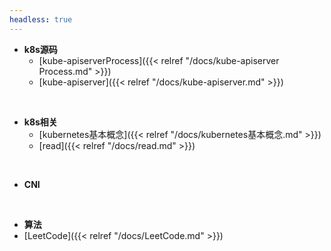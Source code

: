 ```yaml
---
headless: true
---
```


- **k8s源码**
  - [kube-apiserverProcess]({{< relref "/docs/kube-apiserver Process.md" >}})
  - [kube-apiserver]({{< relref "/docs/kube-apiserver.md" >}})
<br />

- **k8s相关**
  - [kubernetes基本概念]({{< relref "/docs/kubernetes基本概念.md" >}})
  - [read]({{< relref "/docs/read.md" >}})
<br />

- **CNI**
<br />

- **算法**
- [LeetCode]({{< relref "/docs/LeetCode.md" >}})
<br />

